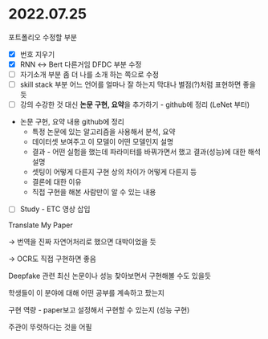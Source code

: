 # 2022.07.25

포트폴리오 수정할 부분

- [x]  번호 지우기
- [x]  RNN ↔ Bert 다른거임 DFDC 부분 수정
- [ ]  자기소개 부분 좀 더 나를 소개 하는 쪽으로 수정
- [ ]  skill stack 부분 어느 언어를 얼마나 잘 하는지 막대나 별점(?)처럼 표현하면 좋을 듯
- [ ]  강의 수강한 것 대신 **논문 구현, 요약**을 추가하기 - github에 정리 (LeNet 부터)
- 논문 구현, 요약 내용 github에 정리
    - 특정 논문에 있는 알고리즘을 사용해서 분석, 요약
    - 데이터셋 보여주고 이 모델이 어떤 모델인지 설명
    - 결과 - 어떤 실험을 했는데 파라미터를 바꿔가면서 했고 결과(성능)에 대한 해석 설명
    - 셋팅이 어떻게 다른지 구현 상의 차이가 어떻게 다른지 등
    - 결론에 대한 이유
    - 직접 구현을 해본 사람만이 알 수 있는 내용
- [ ]  Study - ETC 영상 삽입

Translate My Paper

→ 번역을 진짜 자연어처리로 했으면 대박이었을 듯

→ OCR도 직접 구현하면 좋음

Deepfake 관련 최신 논문이나 성능 찾아보면서 구현해볼 수도 있을듯

학생들이 이 분야에 대해 어떤 공부를 계속하고 팠는지

구현 역량 - paper보고 설정해서 구현할 수 있는지 (성능 구현)

주관이 뚜렷하다는 것을 어필